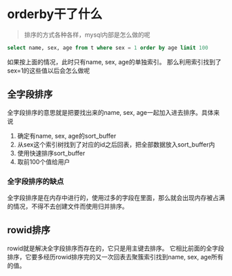 # orderby干了什么

> 排序的方式各种各样，mysql内部是怎么做的呢

```sql
select name, sex, age from t where sex = 1 order by age limit 100
```
如果按上面的情况，此时只有name, sex, age的单独索引。
那么利用索引找到了sex=1的这些值以后会怎么做呢

## 全字段排序
全字段排序的意思就是把要找出来的name, sex, age一起加入进去排序。具体来说
1. 确定有name, sex, age的sort_buffer
2. 从sex这个索引树找到了对应的id之后回表，把全部数据放入sort_buffer内
3. 使用快速排序sort_buffer
4. 取前100个值给用户

### 全字段排序的缺点
全字段排序是在内存中进行的，使用过多的字段在里面，那么就会出现内存被占满的情况，不得不去创建文件而使用归并排序。

## rowid排序
rowid就是解决全字段排序而存在的，它只是用主键去排序。
它相比前面的全字段排序，它要多经历rowid排序完的又一次回表去聚簇索引找到name, sex, age所有的值。
